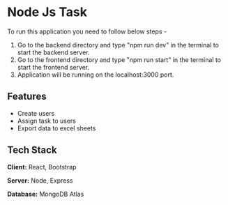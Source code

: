 
# Node Js Task

To run this application you need to follow below steps - 
1) Go to the backend directory and type "npm run dev" in the terminal to start the backend server.
2) Go to the frontend directory and type "npm run start" in the terminal to start the frontend server.
3) Application will be running on the localhost:3000 port.


## Features

- Create users
- Assign task to users
- Export data to excel sheets



## Tech Stack

**Client:** React, Bootstrap 

**Server:** Node, Express

**Database:** MongoDB Atlas

